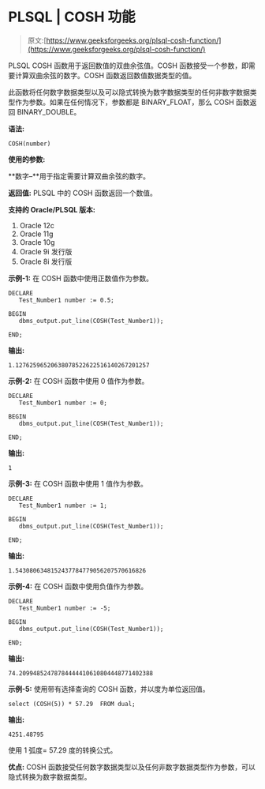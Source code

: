 # PLSQL | COSH 功能

> 原文:[https://www.geeksforgeeks.org/plsql-cosh-function/](https://www.geeksforgeeks.org/plsql-cosh-function/)

PLSQL COSH 函数用于返回数值的双曲余弦值。COSH 函数接受一个参数，即需要计算双曲余弦的数字。COSH 函数返回数值数据类型的值。

此函数将任何数字数据类型以及可以隐式转换为数字数据类型的任何非数字数据类型作为参数。如果在任何情况下，参数都是 BINARY_FLOAT，那么 COSH 函数返回 BINARY_DOUBLE。

**语法:**

```
COSH(number)
```

**使用的参数:**

**数字–**用于指定需要计算双曲余弦的数字。

**返回值:**
PLSQL 中的 COSH 函数返回一个数值。

**支持的 Oracle/PLSQL 版本:**

1.  Oracle 12c
2.  Oracle 11g
3.  Oracle 10g
4.  Oracle 9i 发行版
5.  Oracle 8i 发行版

**示例-1:** 在 COSH 函数中使用正数值作为参数。

```
DECLARE 
   Test_Number1 number := 0.5;

BEGIN 
   dbms_output.put_line(COSH(Test_Number1)); 

END; 
```

**输出:**

```
1.12762596520638078522622516140267201257 
```

**示例-2:** 在 COSH 函数中使用 0 值作为参数。

```
DECLARE 
   Test_Number1 number := 0;

BEGIN 
   dbms_output.put_line(COSH(Test_Number1)); 

END; 
```

**输出:**

```
1 
```

**示例-3:** 在 COSH 函数中使用 1 值作为参数。

```
DECLARE 
   Test_Number1 number := 1;

BEGIN 
   dbms_output.put_line(COSH(Test_Number1)); 

END;
```

**输出:**

```
1.5430806348152437784779056207570616826 
```

**示例-4:** 在 COSH 函数中使用负值作为参数。

```
DECLARE 
   Test_Number1 number := -5;

BEGIN 
   dbms_output.put_line(COSH(Test_Number1)); 

END; 
```

**输出:**

```
74.20994852478784444410610804448771402388 
```

**示例-5:** 使用带有选择查询的 COSH 函数，并以度为单位返回值。

```
select (COSH(5)) * 57.29  FROM dual; 
```

**输出:**

```
4251.48795 
```

使用 1 弧度= 57.29 度的转换公式。

**优点:**
COSH 函数接受任何数字数据类型以及任何非数字数据类型作为参数，可以隐式转换为数字数据类型。